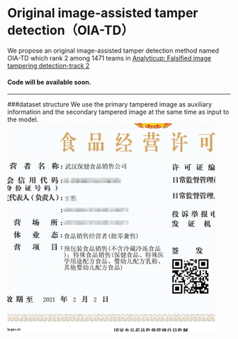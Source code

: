 # Original image-assisted tamper detection（OIA-TD）
We propose an original image-assisted tamper detection method named OIA-TD which rank 2 among  1471 teams in [Analyticup: Falsified image tampering detection-track 2](https://tianchi.aliyun.com/competition/entrance/531812/rankingList)
#### Code will be available soon.
* * *
###dataset structure
We use the primary tampered image as auxiliary information and the secondary tampered image at the same time as input to the model.
![primary tampered image](./figures/tam_1.png)
